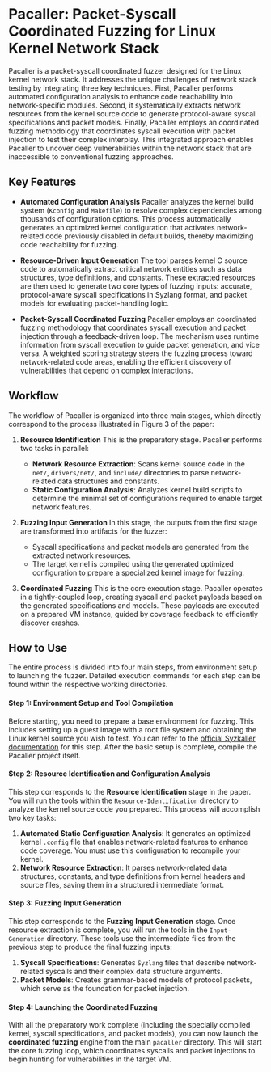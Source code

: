 # Pacaller: Packet-Syscall Coordinated Fuzzing for Linux Kernel Network Stack

Pacaller is a packet-syscall coordinated fuzzer designed for the Linux kernel network stack. It addresses the unique challenges of network stack testing by integrating three key techniques. First, Pacaller performs automated configuration analysis to enhance code reachability into network-specific modules. Second, it systematically extracts network resources from the kernel source code to generate protocol-aware syscall specifications and packet models. Finally, Pacaller employs an coordinated fuzzing methodology that coordinates syscall execution with packet injection to test their complex interplay. This integrated approach enables Pacaller to uncover deep vulnerabilities within the network stack that are inaccessible to conventional fuzzing approaches.

## Key Features

-   **Automated Configuration Analysis**
    Pacaller analyzes the kernel build system (`Kconfig` and `Makefile`) to resolve complex dependencies among thousands of configuration options. This process automatically generates an optimized kernel configuration that activates network-related code previously disabled in default builds, thereby maximizing code reachability for fuzzing.

-   **Resource-Driven Input Generation**
    The tool parses kernel C source code to automatically extract critical network entities such as data structures, type definitions, and constants. These extracted resources are then used to generate two core types of fuzzing inputs: accurate, protocol-aware syscall specifications in Syzlang format, and packet models for evaluating packet-handling logic.

-   **Packet-Syscall Coordinated Fuzzing**
    Pacaller employs an coordinated fuzzing methodology that coordinates syscall execution and packet injection through a feedback-driven loop. The mechanism uses runtime information from syscall execution to guide packet generation, and vice versa. A weighted scoring strategy steers the fuzzing process toward network-related code areas, enabling the efficient discovery of vulnerabilities that depend on complex interactions.

## Workflow

The workflow of Pacaller is organized into three main stages, which directly correspond to the process illustrated in Figure 3 of the paper:

1.  **Resource Identification**
    This is the preparatory stage. Pacaller performs two tasks in parallel:
    -   **Network Resource Extraction**: Scans kernel source code in the `net/`, `drivers/net/`, and `include/` directories to parse network-related data structures and constants.
    -   **Static Configuration Analysis**: Analyzes kernel build scripts to determine the minimal set of configurations required to enable target network features.

2.  **Fuzzing Input Generation**
    In this stage, the outputs from the first stage are transformed into artifacts for the fuzzer:
    -   Syscall specifications and packet models are generated from the extracted network resources.
    -   The target kernel is compiled using the generated optimized configuration to prepare a specialized kernel image for fuzzing.

3.  **Coordinated Fuzzing**
    This is the core execution stage. Pacaller operates in a tightly-coupled loop, creating syscall and packet payloads based on the generated specifications and models. These payloads are executed on a prepared VM instance, guided by coverage feedback to efficiently discover crashes.

## How to Use

The entire process is divided into four main steps, from environment setup to launching the fuzzer. Detailed execution commands for each step can be found within the respective working directories.

#### Step 1: Environment Setup and Tool Compilation

Before starting, you need to prepare a base environment for fuzzing. This includes setting up a guest image with a root file system and obtaining the Linux kernel source you wish to test. You can refer to the [official Syzkaller documentation](https://github.com/google/syzkaller/blob/master/docs/linux/setup_ubuntu-host_qemu-vm_x86-64-kernel.md) for this step. After the basic setup is complete, compile the Pacaller project itself.

#### Step 2: Resource Identification and Configuration Analysis

This step corresponds to the **Resource Identification** stage in the paper. You will run the tools within the `Resource-Identification` directory to analyze the kernel source code you prepared. This process will accomplish two key tasks:

1.  **Automated Static Configuration Analysis**: It generates an optimized kernel `.config` file that enables network-related features to enhance code coverage. You must use this configuration to recompile your kernel.
2.  **Network Resource Extraction**: It parses network-related data structures, constants, and type definitions from kernel headers and source files, saving them in a structured intermediate format.

#### Step 3: Fuzzing Input Generation

This step corresponds to the **Fuzzing Input Generation** stage. Once resource extraction is complete, you will run the tools in the `Input-Generation` directory. These tools use the intermediate files from the previous step to produce the final fuzzing inputs:
1.  **Syscall Specifications**: Generates `Syzlang` files that describe network-related syscalls and their complex data structure arguments.
2.  **Packet Models**: Creates grammar-based models of protocol packets, which serve as the foundation for packet injection.

#### Step 4: Launching the Coordinated Fuzzing


With all the preparatory work complete (including the specially compiled kernel, syscall specifications, and packet models), you can now launch the **coordinated fuzzing** engine from the main `pacaller` directory. This will start the core fuzzing loop, which coordinates syscalls and packet injections to begin hunting for vulnerabilities in the target VM.
